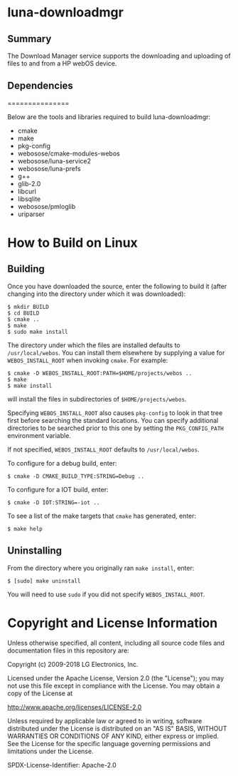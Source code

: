 luna-downloadmgr
================

Summary
-------
The Download Manager service supports the downloading and uploading of files to and from a HP webOS device.

## Dependencies
===============

Below are the tools and libraries required to build luna-downloadmgr:

* cmake
* make
* pkg-config
* webosose/cmake-modules-webos
* webosose/luna-service2
* webosose/luna-prefs
* g++
* glib-2.0
* libcurl
* libsqlite
* webosose/pmloglib
* uriparser

How to Build on Linux
=====================

## Building

Once you have downloaded the source, enter the following to build it (after
changing into the directory under which it was downloaded):

    $ mkdir BUILD
    $ cd BUILD
    $ cmake ..
    $ make
    $ sudo make install

The directory under which the files are installed defaults to `/usr/local/webos`.
You can install them elsewhere by supplying a value for `WEBOS_INSTALL_ROOT`
when invoking `cmake`. For example:

    $ cmake -D WEBOS_INSTALL_ROOT:PATH=$HOME/projects/webos ..
    $ make
    $ make install

will install the files in subdirectories of `$HOME/projects/webos`.

Specifying `WEBOS_INSTALL_ROOT` also causes `pkg-config` to look in that tree
first before searching the standard locations. You can specify additional
directories to be searched prior to this one by setting the `PKG_CONFIG_PATH`
environment variable.

If not specified, `WEBOS_INSTALL_ROOT` defaults to `/usr/local/webos`.

To configure for a debug build, enter:

    $ cmake -D CMAKE_BUILD_TYPE:STRING=Debug ..

To configure for a IOT build, enter:

    $ cmake -D IOT:STRING=-iot ..

To see a list of the make targets that `cmake` has generated, enter:

    $ make help

## Uninstalling

From the directory where you originally ran `make install`, enter:

    $ [sudo] make uninstall

You will need to use `sudo` if you did not specify `WEBOS_INSTALL_ROOT`.

Copyright and License Information
=================================
Unless otherwise specified, all content, including all source code files and
documentation files in this repository are:

Copyright (c) 2009-2018 LG Electronics, Inc.

Licensed under the Apache License, Version 2.0 (the "License");
you may not use this file except in compliance with the License.
You may obtain a copy of the License at

http://www.apache.org/licenses/LICENSE-2.0

Unless required by applicable law or agreed to in writing, software
distributed under the License is distributed on an "AS IS" BASIS,
WITHOUT WARRANTIES OR CONDITIONS OF ANY KIND, either express or implied.
See the License for the specific language governing permissions and
limitations under the License.

SPDX-License-Identifier: Apache-2.0
